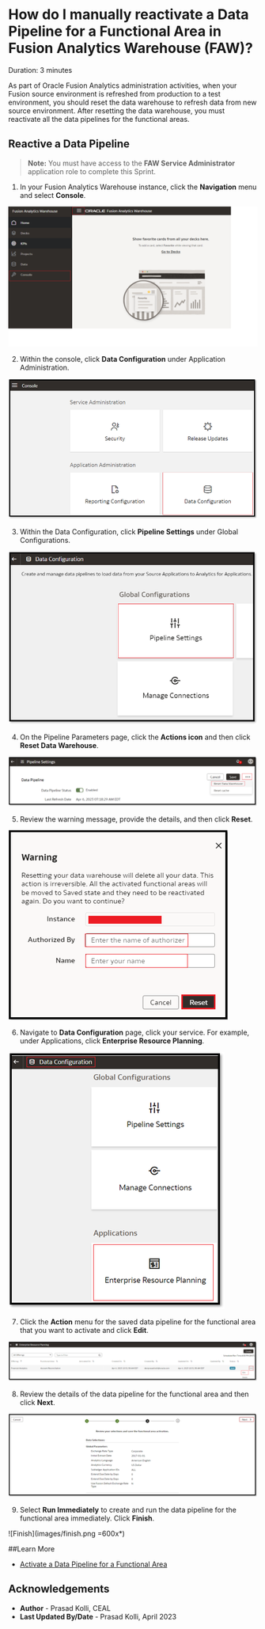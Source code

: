 # How do I manually reactivate a Data Pipeline for a Functional Area in Fusion Analytics Warehouse (FAW)?
Duration: 3 minutes

As part of Oracle Fusion Analytics administration activities, when your Fusion source environment is refreshed from production to a test environment, you should reset the data warehouse to refresh data from new source environment. After resetting the data warehouse, you must reactivate all the data pipelines for the functional areas.

## Reactive a Data Pipeline

>**Note:** You must have access to the **FAW Service Administrator** application role to complete this Sprint.

1. In your Fusion Analytics Warehouse instance, click the **Navigation** menu and select **Console**.

  ![FAW console](images/fawconsole.png)

2. Within the console, click **Data Configuration** under Application Administration.

  ![Data Configuration](images/dataconfiguration.png)

3. Within the Data Configuration, click **Pipeline Settings** under Global Configurations.

  ![Pipeline Settings](images/pipelinesettings.png)

4. On the Pipeline Parameters page, click the **Actions icon** and then click **Reset Data Warehouse**.

  ![Reset Datawarehouse](images/resetdatawarehouse.png)

5. Review the warning message, provide the details, and then click **Reset**.

  ![Warning](images/warning.png)

6. Navigate to **Data Configuration** page, click your service. For example, under Applications, click **Enterprise Resource Planning**.

  ![Enterprise Resource Planning ](images/enterpriseresourceplanning.png)

7. Click the **Action** menu for the saved data pipeline for the functional area that you want to activate and click **Edit**.

  ![Edit](images/edit.png)

8. Review the details of the data pipeline for the functional area and then click **Next**.

  ![Next](images/next.png)

9. Select **Run Immediately** to create and run the data pipeline for the functional area immediately. Click **Finish**.

  ![Finish](images/finish.png =600x*)

##Learn More
* [Activate a Data Pipeline for a Functional Area](https://docs.oracle.com/en/cloud/saas/analytics/23r1/fawag/activate-data-pipeline-functional-area.html)

## Acknowledgements
* **Author** - Prasad Kolli, CEAL
* **Last Updated By/Date** - Prasad Kolli, April 2023
